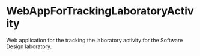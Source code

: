 # WebAppForTrackingLaboratoryActivity
Web application for the tracking the laboratory activity for the Software Design laboratory.
